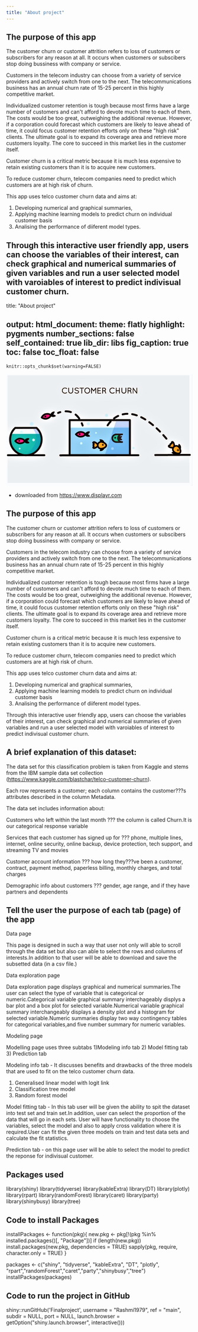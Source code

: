 ```yaml
---
title: "About project"
---
```



## The purpose of this app
 
The customer churn or customer attrition refers to loss of customers or subscribers for any reason at all.
It occurs when customers or subscibers stop doing bussiness with company or service.
 
Customers in the telecom industry can choose from a variety of service providers and actively switch from one to the next. The telecommunications business has an annual churn rate of 15-25 percent in this highly competitive market.
 
Individualized customer retention is tough because most firms have a large number of customers and can't afford to devote much time to each of them. The costs would be too great, outweighing the additional revenue. However, if a corporation could forecast which customers are likely to leave ahead of time, it could focus customer retention efforts only on these "high risk" clients. The ultimate goal is to expand its coverage area and retrieve more customers loyalty. The core to succeed in this market lies in the customer itself.
 
Customer churn is a critical metric because it is much less expensive to retain existing customers than it is to acquire new customers.
 
To reduce customer churn, telecom companies need to predict which customers are at high risk of churn.
 
This app uses telco customer churn data and aims at:
 
1. Developing numerical and graphical summaries,
2. Applying machine learning models to predict churn on individual customer basis
3. Analising the performance of diiferent model types.
 
Through this interactive user friendly app, users can choose the variables of their interest, can check graphical and numerical summaries of given variables and run a user selected model with varoiables of interest to predict indivisual customer churn.
---
title: "About project"

output: 
  html_document:
    theme: flatly
    highlight: pygments
    number_sections: false
    self_contained: true
    lib_dir: libs
    fig_caption: true
    toc: false
    toc_float: false
---

```{r global_options, include=FALSE}
knitr::opts_chunk$set(warning=FALSE)
```

![churn](custChurn.jpeg)
* downloaded from https://www.displayr.com

## The purpose of this app
 
The customer churn or customer attrition refers to loss of customers or subscribers for any reason at all.
It occurs when customers or subscibers stop doing bussiness with company or service.
 
Customers in the telecom industry can choose from a variety of service providers and actively switch from one to the next. The telecommunications business has an annual churn rate of 15-25 percent in this highly competitive market.
 
Individualized customer retention is tough because most firms have a large number of customers and can't afford to devote much time to each of them. The costs would be too great, outweighing the additional revenue. However, if a corporation could forecast which customers are likely to leave ahead of time, it could focus customer retention efforts only on these "high risk" clients. The ultimate goal is to expand its coverage area and retrieve more customers loyalty. The core to succeed in this market lies in the customer itself.
 
Customer churn is a critical metric because it is much less expensive to retain existing customers than it is to acquire new customers.
 
To reduce customer churn, telecom companies need to predict which customers are at high risk of churn.
 
This app uses telco customer churn data and aims at:
 
1. Developing numerical and graphical summaries,
2. Applying machine learning models to predict churn on individual customer basis
3. Analising the performance of diiferent model types.
 
Through this interactive user friendly app, users can choose the variables of their interest, can check graphical and numerical summaries of given variables and run a user selected model with varoiables of interest to predict indivisual customer churn.

 
## A brief explanation of this dataset:
 
 
The data set for this classification problem is taken from Kaggle and stems from the IBM sample data set collection (https://www.kaggle.com/blastchar/telco-customer-churn).
 
Each row represents a customer; each column contains the customer???s attributes described in the column Metadata.
 
The data set includes information about:
 
Customers who left within the last month ??? the column is called Churn.It is our categorical response variable
 
Services that each customer has signed up for ??? phone, multiple lines, internet, online security, online backup, device protection, tech support, and streaming TV and movies
 
Customer account information ??? how long they???ve been a customer, contract, payment method, paperless billing, monthly charges, and total charges
 
Demographic info about customers ??? gender, age range, and if they have partners and dependents

 
## Tell the user the purpose of each tab (page) of the app
 
Data page
 
This page is designed in such a way that user not only will able to scroll through the data set but also can able to select the rows and columns of interests.In addition to that user will be able to download and save the subsetted data (in a csv file.)
 
 
Data exploration page
 
Data exploration page displays graphical and numerical summaries.The user can select the type of variable that is categorical or numeric.Categorical variable graphical summary interchageably displys a bar plot and a box plot for selected variable.Numerical variable graphical summary interchangeably displays a density plot and a histogram for selected variable.Numeric summaries display two way contingency tables for categorical variables,and five number summary for numeric variables.
 
 
Modeling page
 
Modelling page uses three subtabs 1)Modeling info tab 2) Model fitting tab 3) Prediction tab
 
Modeling info tab - It discusses benefits and drawbacks of the three models that are used to fit on the telco customer churn data.
 
1. Generalised linear model with logit link
2. Classification tree model
3. Random forest model
 
Model fitting tab - In this tab user will be given the ability to spit the dataset into test set and train set.In addition, user can select the proportion of the data that will go in each sets.
User will have functionality to choose the variables, select the model and also to apply cross validation where it is required.User can fit the given three models on train and test data sets and calculate the fit statistics.
 
Prediction tab - on this page user will be able to select the model to predict the reponse for indivisual customer.

## Packages used


library(shiny)
library(tidyverse)
library(kableExtra)
library(DT)
library(plotly)
library(rpart)
library(randomForest)
library(caret)
library(party)
library(shinybusy)
library(tree)


## Code to install Packages

installPackages <- function(pkg){
    new.pkg <- pkg[!(pkg %in% installed.packages()[, "Package"])]
    if (length(new.pkg)) 
        install.packages(new.pkg, dependencies = TRUE)
    sapply(pkg, require, character.only = TRUE)
}

packages <- c("shiny", "tidyverse", "kableExtra", "DT", "plotly", "rpart","randomForest","caret","party","shinybusy","tree")
installPackages(packages)


## Code to run the project in GitHub


shiny::runGitHub('Finalproject', username = "Rashmi1979", ref = "main",
  subdir = NULL, port = NULL,
  launch.browser = getOption("shiny.launch.browser", interactive()))




